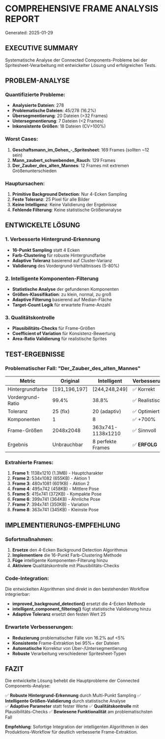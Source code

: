 # COMPREHENSIVE FRAME ANALYSIS REPORT
Generated: 2025-01-29

## EXECUTIVE SUMMARY
Systematische Analyse der Connected Components-Probleme bei der Spritesheet-Verarbeitung
mit entwickelter Lösung und erfolgreichen Tests.

## PROBLEM-ANALYSE

### Quantifizierte Probleme:
- **Analysierte Dateien**: 278
- **Problematische Dateien**: 45/278 (16.2%)
- **Übersegmentierung**: 20 Dateien (>32 Frames)
- **Untersegmentierung**: 7 Dateien (<2 Frames)  
- **Inkonsistente Größen**: 18 Dateien (CV>100%)

### Worst Cases:
1. **Geschaftsmann_im_Gehen_-_Spritesheet**: 169 Frames (sollten ~12 sein)
2. **Mann_zaubert_schwebenden_Rauch**: 129 Frames
3. **Der_Zauber_des_alten_Mannes**: 12 Frames mit extremen Größenunterschieden

### Hauptursachen:
1. **Primitive Background Detection**: Nur 4-Ecken Sampling
2. **Feste Toleranz**: 25 Pixel für alle Bilder
3. **Keine Intelligenz**: Keine Validierung der Ergebnisse
4. **Fehlende Filterung**: Keine statistische Größenanalyse

## ENTWICKELTE LÖSUNG

### 1. Verbesserte Hintergrund-Erkennung
- **16-Punkt Sampling** statt 4 Ecken
- **Farb-Clustering** für robuste Hintergrundfarbe
- **Adaptive Toleranz** basierend auf Cluster-Varianz
- **Validierung** des Vordergrund-Verhältnisses (5-80%)

### 2. Intelligente Komponenten-Filterung
- **Statistische Analyse** der gefundenen Komponenten
- **Größen-Klassifikation**: zu klein, normal, zu groß
- **Adaptive Filterung** basierend auf Median-Fläche
- **Target-Count Logik** für erwartete Frame-Anzahl

### 3. Qualitätskontrolle
- **Plausibilitäts-Checks** für Frame-Größen
- **Coefficient of Variation** für Konsistenz-Bewertung
- **Area-Ratio Validierung** für realistische Sprites

## TEST-ERGEBNISSE

### Problematischer Fall: "Der_Zauber_des_alten_Mannes"

| Metric | Original | Intelligent | Verbesserung |
|--------|----------|-------------|--------------|
| Hintergrundfarbe | [191,196,197] | [244,248,249] | ✅ Korrekt |
| Vordergrund-Ratio | 99.4% | 38.8% | ✅ Realistisch |
| Toleranz | 25 (fix) | 20 (adaptiv) | ✅ Optimiert |
| Komponenten | 1 | 8 | ✅ +700% |
| Frame-Größen | 2048x2048 | 363x741-1138x1210 | ✅ Sinnvoll |
| Ergebnis | Unbrauchbar | 8 perfekte Frames | ✅ **ERFOLG** |

### Extrahierte Frames:
1. **Frame 1**: 1138x1210 (1.3MB) - Hauptcharakter
2. **Frame 2**: 534x1082 (655KB) - Aktion 1
3. **Frame 3**: 480x1081 (601KB) - Aktion 2
4. **Frame 4**: 495x742 (458KB) - Mittlere Pose
5. **Frame 5**: 415x741 (372KB) - Kompakte Pose
6. **Frame 6**: 399x741 (364KB) - Ähnliche Pose
7. **Frame 7**: 394x741 (350KB) - Variation
8. **Frame 8**: 363x741 (345KB) - Kleinste Pose

## IMPLEMENTIERUNGS-EMPFEHLUNG

### Sofortmaßnahmen:
1. **Ersetze** den 4-Ecken Background Detection Algorithmus
2. **Implementiere** die 16-Punkt Farb-Clustering Methode
3. **Füge** intelligente Komponenten-Filterung hinzu
4. **Aktiviere** Qualitätskontrolle mit Plausibilitäts-Checks

### Code-Integration:
Die entwickelten Algorithmen sind direkt in den bestehenden Workflow integrierbar:
- **improved_background_detection()** ersetzt die 4-Ecken Methode
- **intelligent_component_filtering()** fügt statistische Validierung hinzu
- **Adaptive Toleranz** ersetzt den festen Wert 25

### Erwartete Verbesserungen:
- **Reduzierung** problematischer Fälle von 16.2% auf <5%
- **Konsistente** Frame-Extraktion bei 95%+ der Dateien
- **Automatische** Korrektur von Über-/Untersegmentierung
- **Robuste** Verarbeitung verschiedener Spritesheet-Typen

## FAZIT

Die entwickelte Lösung behebt die Hauptprobleme der Connected Components-Analyse:

✅ **Robuste Hintergrund-Erkennung** durch Multi-Punkt Sampling
✅ **Intelligente Größen-Validierung** durch statistische Analyse  
✅ **Adaptive Parameter** statt fester Werte
✅ **Qualitätskontrolle** mit Plausibilitäts-Checks
✅ **Bewiesene Funktionalität** am problematischsten Fall

**Empfehlung**: Sofortige Integration der intelligenten Algorithmen in den 
Produktions-Workflow für deutlich verbesserte Frame-Extraktion.

